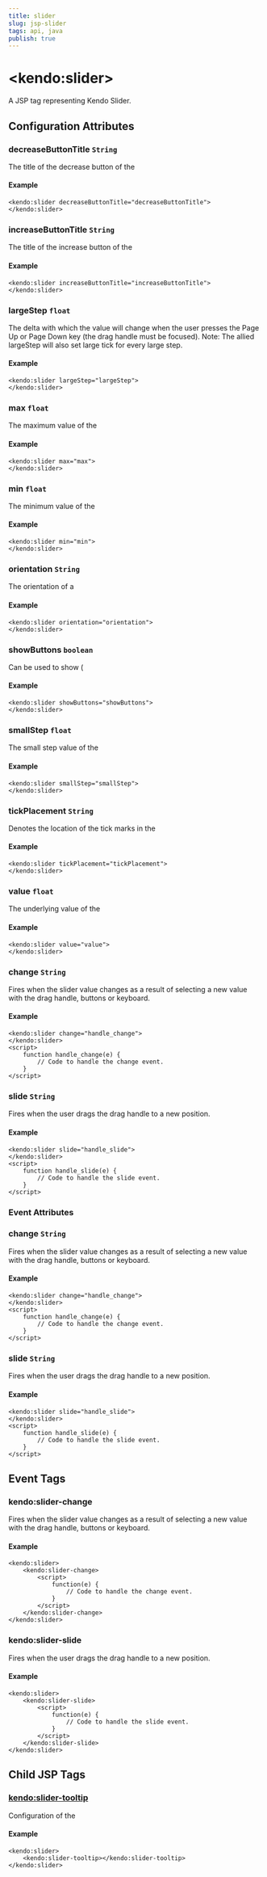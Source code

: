 ```yaml
---
title: slider
slug: jsp-slider
tags: api, java
publish: true
---
```


# \<kendo:slider\>
A JSP tag representing Kendo Slider.


## Configuration Attributes


### decreaseButtonTitle `String`

The title of the decrease button of the

#### Example
    <kendo:slider decreaseButtonTitle="decreaseButtonTitle">
    </kendo:slider>



### increaseButtonTitle `String`

The title of the increase button of the

#### Example
    <kendo:slider increaseButtonTitle="increaseButtonTitle">
    </kendo:slider>



### largeStep `float`

The delta with which the value will change when the user presses the Page Up or Page Down key (the drag
handle must be focused). Note: The allied largeStep will also set large tick for every large step.

#### Example
    <kendo:slider largeStep="largeStep">
    </kendo:slider>



### max `float`

The maximum value of the

#### Example
    <kendo:slider max="max">
    </kendo:slider>



### min `float`

The minimum value of the

#### Example
    <kendo:slider min="min">
    </kendo:slider>



### orientation `String`

The orientation of a

#### Example
    <kendo:slider orientation="orientation">
    </kendo:slider>



### showButtons `boolean`

Can be used to show (

#### Example
    <kendo:slider showButtons="showButtons">
    </kendo:slider>



### smallStep `float`

The small step value of the

#### Example
    <kendo:slider smallStep="smallStep">
    </kendo:slider>



### tickPlacement `String`

Denotes the location of the tick marks in the

#### Example
    <kendo:slider tickPlacement="tickPlacement">
    </kendo:slider>



### value `float`

The underlying value of the

#### Example
    <kendo:slider value="value">
    </kendo:slider>



### change `String`

Fires when the slider value changes as a result of selecting a new value with the drag handle, buttons or keyboard.

#### Example
    <kendo:slider change="handle_change">
    </kendo:slider>
    <script>
        function handle_change(e) {
            // Code to handle the change event.
        }
    </script>



### slide `String`

Fires when the user drags the drag handle to a new position.

#### Example
    <kendo:slider slide="handle_slide">
    </kendo:slider>
    <script>
        function handle_slide(e) {
            // Code to handle the slide event.
        }
    </script>



### Event Attributes


### change `String`

Fires when the slider value changes as a result of selecting a new value with the drag handle, buttons or keyboard.

#### Example
    <kendo:slider change="handle_change">
    </kendo:slider>
    <script>
        function handle_change(e) {
            // Code to handle the change event.
        }
    </script>



### slide `String`

Fires when the user drags the drag handle to a new position.

#### Example
    <kendo:slider slide="handle_slide">
    </kendo:slider>
    <script>
        function handle_slide(e) {
            // Code to handle the slide event.
        }
    </script>


## Event Tags
 

### kendo:slider-change

Fires when the slider value changes as a result of selecting a new value with the drag handle, buttons or keyboard.

#### Example
    <kendo:slider>
        <kendo:slider-change>
            <script>
                function(e) {
                    // Code to handle the change event.
                }
            </script>
        </kendo:slider-change>
    </kendo:slider>

 

### kendo:slider-slide

Fires when the user drags the drag handle to a new position.

#### Example
    <kendo:slider>
        <kendo:slider-slide>
            <script>
                function(e) {
                    // Code to handle the slide event.
                }
            </script>
        </kendo:slider-slide>
    </kendo:slider>

 

## Child JSP Tags

### [kendo:slider-tooltip](/api/wrappers/jsp/slider/tooltip)

Configuration of the

#### Example

    <kendo:slider>
        <kendo:slider-tooltip></kendo:slider-tooltip>
    </kendo:slider>
   
